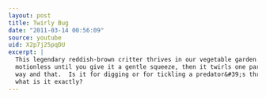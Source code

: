 ```yaml
---
layout: post
title: Twirly Bug
date: "2011-03-14 00:56:09"
source: youtube
uid: X2p7j25pqDU
excerpt: |
  This legendary reddish-brown critter thrives in our vegetable garden.  It&#39;s
  motionless until you give it a gentle squeeze, then it twirls one part this
  way and that.  Is it for digging or for tickling a predator&#39;s throat?  And
  what is it exactly?
---
```

